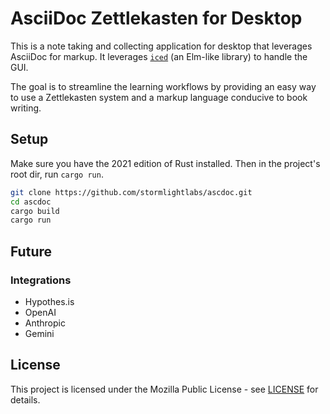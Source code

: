 # AsciiDoc Zettlekasten for Desktop

This is a note taking and collecting application for desktop that leverages
AsciiDoc for markup. It leverages [`iced`](https://iced.rs) (an Elm-like library)
to handle the GUI.

The goal is to streamline the learning workflows by providing an easy way to
use a Zettlekasten system and a markup language conducive to book writing.

## Setup

Make sure you have the 2021 edition of Rust installed. Then in the project's
root dir, run `cargo run`.

```bash
git clone https://github.com/stormlightlabs/ascdoc.git
cd ascdoc
cargo build
cargo run
```

## Future

### Integrations

- Hypothes.is
- OpenAI
- Anthropic
- Gemini

## License

This project is licensed under the Mozilla Public License - see [LICENSE](LICENSE) for details.
